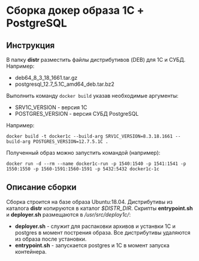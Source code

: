 Сборка докер образа 1С + PostgreSQL
===================================

## Инструкция
В папку **distr** разместить файлы дистрибутивов (DEB) для 1С и СУБД. Например:
* deb64_8_3_18_1661.tar.gz
* postgresql_12.7_5.1C_amd64_deb.tar.bz2

Выполнить команду `docker build` указав необходимые аргументы:
* SRV1C_VERSION - версия 1С
* POSTGRES_VERSION - версия СУБД PostgreSQL

Например:
```shell 
docker build -t docker1c --build-arg SRV1C_VERSION=8.3.18.1661 --build-arg POSTGRES_VERSION=12.7.5.1C .
```

Полученный образ можно запустить командой (например):
```shell
docker run -d --rm --name docker1c-run -p 1540:1540 -p 1541:1541 -p 1550:1550 -p 1560-1591:1560-1591 -p 5432:5432 docker1c-1c
```

## Описание сборки
Сборка строится на базе образа Ubuntu:18.04.
Дистрибутивы из каталога **distr** копируются в каталог *$DISTR_DIR*. Скрипты **entrypoint.sh** и **deployer.sh** размещаются в */usr/src/deploy1c/*:
* **deployer.sh** - служит для распаковки архивов и устанвки 1С и postgres в момент пострения образа. Все дистрибутивы удаляются из образа после установки.
* **entrypoint.sh** - запускается postgres и 1С в момент запуска контейнера.

